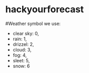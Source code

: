 # hackyourforecast

#Weather symbol we use:
+ clear sky: 0,
+ rain: 1,
+ drizzel: 2,
+ cloud: 3,
+ fog: 4,
+ sleet: 5,
+ snow: 6
